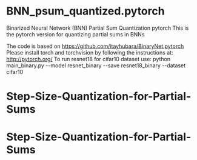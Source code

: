 # BNN_psum_quantized.pytorch
Binarized Neural Network (BNN) Partial Sum Quantization pytorch
This is the pytorch version for quantizing partial sums in BNNs


The code is based on https://github.com/itayhubara/BinaryNet.pytorch
Please install torch and torchvision by following the instructions at: http://pytorch.org/
To run resnet18 for cifar10 dataset use: python main_binary.py --model resnet_binary --save resnet18_binary --dataset cifar10
# Step-Size-Quantization-for-Partial-Sums
# Step-Size-Quantization-for-Partial-Sums
